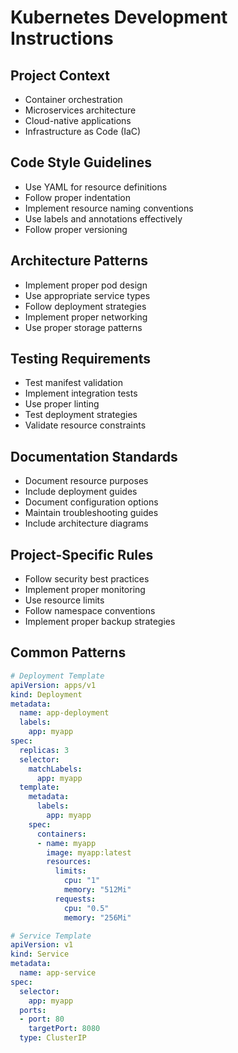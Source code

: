 # Kubernetes Development Instructions

## Project Context
- Container orchestration
- Microservices architecture
- Cloud-native applications
- Infrastructure as Code (IaC)

## Code Style Guidelines
- Use YAML for resource definitions
- Follow proper indentation
- Implement resource naming conventions
- Use labels and annotations effectively
- Follow proper versioning

## Architecture Patterns
- Implement proper pod design
- Use appropriate service types
- Follow deployment strategies
- Implement proper networking
- Use proper storage patterns

## Testing Requirements
- Test manifest validation
- Implement integration tests
- Use proper linting
- Test deployment strategies
- Validate resource constraints

## Documentation Standards
- Document resource purposes
- Include deployment guides
- Document configuration options
- Maintain troubleshooting guides
- Include architecture diagrams

## Project-Specific Rules
- Follow security best practices
- Implement proper monitoring
- Use resource limits
- Follow namespace conventions
- Implement proper backup strategies

## Common Patterns
```yaml
# Deployment Template
apiVersion: apps/v1
kind: Deployment
metadata:
  name: app-deployment
  labels:
    app: myapp
spec:
  replicas: 3
  selector:
    matchLabels:
      app: myapp
  template:
    metadata:
      labels:
        app: myapp
    spec:
      containers:
      - name: myapp
        image: myapp:latest
        resources:
          limits:
            cpu: "1"
            memory: "512Mi"
          requests:
            cpu: "0.5"
            memory: "256Mi"

# Service Template
apiVersion: v1
kind: Service
metadata:
  name: app-service
spec:
  selector:
    app: myapp
  ports:
  - port: 80
    targetPort: 8080
  type: ClusterIP
```